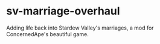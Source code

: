 # sv-marriage-overhaul
Adding life back into Stardew Valley's marriages, a mod for ConcernedApe's beautiful game.
